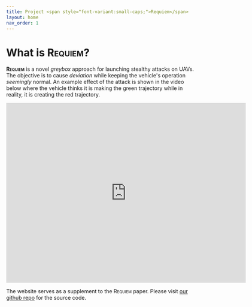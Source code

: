 ```yaml
---
title: Project <span style="font-variant:small-caps;">Requiem</span>
layout: home
nav_order: 1
---
```


# What is <span style="font-variant:small-caps;">Requiem</span>?

**<span style="font-variant:small-caps;">Requiem</span>** is a novel *greybox* approach for launching stealthy attacks on UAVs.
The objective is to cause *deviation* while keeping the vehicle's operation *seemingly* normal.
An example effect of the attack is shown in the video below where the vehicle thinks it is making the green trajectory while in reality, it is creating the red trajectory.
<iframe width="640" height="480" src="https://www.youtube.com/embed/DLKkZ7eNJrY" title="Example" frameborder="0" allow="accelerometer; autoplay; clipboard-write; encrypted-media; gyroscope; picture-in-picture; web-share" referrerpolicy="strict-origin-when-cross-origin" allowfullscreen></iframe>

The website serves as a supplement to the <span style="font-variant:small-caps;">Requiem</span> paper.
Please visit [our github repo][sauce] for the source code.

[sauce]: https://github.com/projrequiem/requiem
